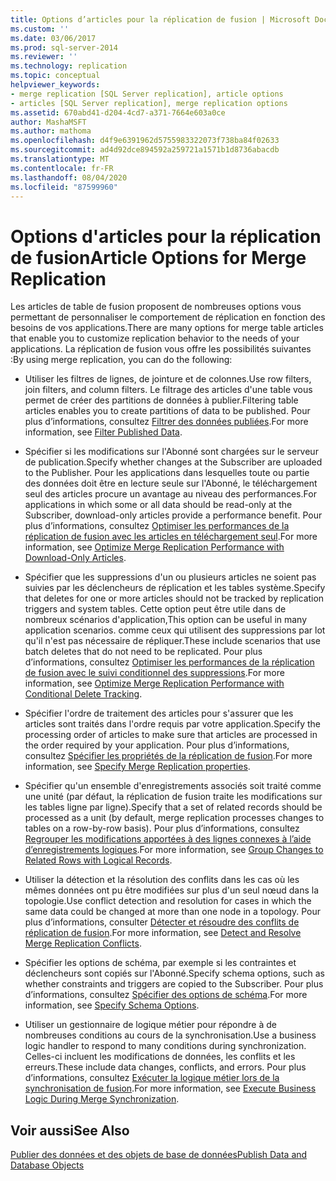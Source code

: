 ```yaml
---
title: Options d’articles pour la réplication de fusion | Microsoft Docs
ms.custom: ''
ms.date: 03/06/2017
ms.prod: sql-server-2014
ms.reviewer: ''
ms.technology: replication
ms.topic: conceptual
helpviewer_keywords:
- merge replication [SQL Server replication], article options
- articles [SQL Server replication], merge replication options
ms.assetid: 670abd41-d204-4cd7-a371-7664e603a0ce
author: MashaMSFT
ms.author: mathoma
ms.openlocfilehash: d4f9e6391962d5755983322073f738ba84f02633
ms.sourcegitcommit: ad4d92dce894592a259721a1571b1d8736abacdb
ms.translationtype: MT
ms.contentlocale: fr-FR
ms.lasthandoff: 08/04/2020
ms.locfileid: "87599960"
---
```

# <a name="article-options-for-merge-replication"></a><span data-ttu-id="14f62-102">Options d'articles pour la réplication de fusion</span><span class="sxs-lookup"><span data-stu-id="14f62-102">Article Options for Merge Replication</span></span>
  <span data-ttu-id="14f62-103">Les articles de table de fusion proposent de nombreuses options vous permettant de personnaliser le comportement de réplication en fonction des besoins de vos applications.</span><span class="sxs-lookup"><span data-stu-id="14f62-103">There are many options for merge table articles that enable you to customize replication behavior to the needs of your applications.</span></span> <span data-ttu-id="14f62-104">La réplication de fusion vous offre les possibilités suivantes :</span><span class="sxs-lookup"><span data-stu-id="14f62-104">By using merge replication, you can do the following:</span></span>  
  
-   <span data-ttu-id="14f62-105">Utiliser les filtres de lignes, de jointure et de colonnes.</span><span class="sxs-lookup"><span data-stu-id="14f62-105">Use row filters, join filters, and column filters.</span></span> <span data-ttu-id="14f62-106">Le filtrage des articles d'une table vous permet de créer des partitions de données à publier.</span><span class="sxs-lookup"><span data-stu-id="14f62-106">Filtering table articles enables you to create partitions of data to be published.</span></span> <span data-ttu-id="14f62-107">Pour plus d’informations, consultez [Filtrer des données publiées](../publish/filter-published-data.md).</span><span class="sxs-lookup"><span data-stu-id="14f62-107">For more information, see [Filter Published Data](../publish/filter-published-data.md).</span></span>  
  
-   <span data-ttu-id="14f62-108">Spécifier si les modifications sur l'Abonné sont chargées sur le serveur de publication.</span><span class="sxs-lookup"><span data-stu-id="14f62-108">Specify whether changes at the Subscriber are uploaded to the Publisher.</span></span> <span data-ttu-id="14f62-109">Pour les applications dans lesquelles toute ou partie des données doit être en lecture seule sur l'Abonné, le téléchargement seul des articles procure un avantage au niveau des performances.</span><span class="sxs-lookup"><span data-stu-id="14f62-109">For applications in which some or all data should be read-only at the Subscriber, download-only articles provide a performance benefit.</span></span> <span data-ttu-id="14f62-110">Pour plus d’informations, consultez [Optimiser les performances de la réplication de fusion avec les articles en téléchargement seul](optimize-merge-replication-performance-with-download-only-articles.md).</span><span class="sxs-lookup"><span data-stu-id="14f62-110">For more information, see [Optimize Merge Replication Performance with Download-Only Articles](optimize-merge-replication-performance-with-download-only-articles.md).</span></span>  
  
-   <span data-ttu-id="14f62-111">Spécifier que les suppressions d'un ou plusieurs articles ne soient pas suivies par les déclencheurs de réplication et les tables système.</span><span class="sxs-lookup"><span data-stu-id="14f62-111">Specify that deletes for one or more articles should not be tracked by replication triggers and system tables.</span></span> <span data-ttu-id="14f62-112">Cette option peut être utile dans de nombreux scénarios d'application,</span><span class="sxs-lookup"><span data-stu-id="14f62-112">This option can be useful in many application scenarios.</span></span> <span data-ttu-id="14f62-113">comme ceux qui utilisent des suppressions par lot qu'il n'est pas nécessaire de répliquer.</span><span class="sxs-lookup"><span data-stu-id="14f62-113">These include scenarios that use batch deletes that do not need to be replicated.</span></span> <span data-ttu-id="14f62-114">Pour plus d’informations, consultez [Optimiser les performances de la réplication de fusion avec le suivi conditionnel des suppressions](optimize-merge-replication-performance-with-conditional-delete-tracking.md).</span><span class="sxs-lookup"><span data-stu-id="14f62-114">For more information, see [Optimize Merge Replication Performance with Conditional Delete Tracking](optimize-merge-replication-performance-with-conditional-delete-tracking.md).</span></span>  
  
-   <span data-ttu-id="14f62-115">Spécifier l'ordre de traitement des articles pour s'assurer que les articles sont traités dans l'ordre requis par votre application.</span><span class="sxs-lookup"><span data-stu-id="14f62-115">Specify the processing order of articles to make sure that articles are processed in the order required by your application.</span></span> <span data-ttu-id="14f62-116">Pour plus d’informations, consultez [Spécifier les propriétés de la réplication de fusion](../publish/specify-merge-replication-properties.md).</span><span class="sxs-lookup"><span data-stu-id="14f62-116">For more information, see [Specify Merge Replication properties](../publish/specify-merge-replication-properties.md).</span></span>  
  
-   <span data-ttu-id="14f62-117">Spécifier qu'un ensemble d'enregistrements associés soit traité comme une unité (par défaut, la réplication de fusion traite les modifications sur les tables ligne par ligne).</span><span class="sxs-lookup"><span data-stu-id="14f62-117">Specify that a set of related records should be processed as a unit (by default, merge replication processes changes to tables on a row-by-row basis).</span></span> <span data-ttu-id="14f62-118">Pour plus d’informations, consultez [Regrouper les modifications apportées à des lignes connexes à l’aide d’enregistrements logiques](group-changes-to-related-rows-with-logical-records.md).</span><span class="sxs-lookup"><span data-stu-id="14f62-118">For more information, see [Group Changes to Related Rows with Logical Records](group-changes-to-related-rows-with-logical-records.md).</span></span>  
  
-   <span data-ttu-id="14f62-119">Utiliser la détection et la résolution des conflits dans les cas où les mêmes données ont pu être modifiées sur plus d'un seul nœud dans la topologie.</span><span class="sxs-lookup"><span data-stu-id="14f62-119">Use conflict detection and resolution for cases in which the same data could be changed at more than one node in a topology.</span></span> <span data-ttu-id="14f62-120">Pour plus d’informations, consulter [Détecter et résoudre des conflits de réplication de fusion](advanced-merge-replication-conflict-detection-and-resolution.md).</span><span class="sxs-lookup"><span data-stu-id="14f62-120">For more information, see [Detect and Resolve Merge Replication Conflicts](advanced-merge-replication-conflict-detection-and-resolution.md).</span></span>  
  
-   <span data-ttu-id="14f62-121">Spécifier les options de schéma, par exemple si les contraintes et déclencheurs sont copiés sur l'Abonné.</span><span class="sxs-lookup"><span data-stu-id="14f62-121">Specify schema options, such as whether constraints and triggers are copied to the Subscriber.</span></span> <span data-ttu-id="14f62-122">Pour plus d’informations, consultez [Spécifier des options de schéma](../publish/specify-schema-options.md).</span><span class="sxs-lookup"><span data-stu-id="14f62-122">For more information, see [Specify Schema Options](../publish/specify-schema-options.md).</span></span>  
  
-   <span data-ttu-id="14f62-123">Utiliser un gestionnaire de logique métier pour répondre à de nombreuses conditions au cours de la synchronisation.</span><span class="sxs-lookup"><span data-stu-id="14f62-123">Use a business logic handler to respond to many conditions during synchronization.</span></span> <span data-ttu-id="14f62-124">Celles-ci incluent les modifications de données, les conflits et les erreurs.</span><span class="sxs-lookup"><span data-stu-id="14f62-124">These include data changes, conflicts, and errors.</span></span> <span data-ttu-id="14f62-125">Pour plus d’informations, consultez [Exécuter la logique métier lors de la synchronisation de fusion](execute-business-logic-during-merge-synchronization.md).</span><span class="sxs-lookup"><span data-stu-id="14f62-125">For more information, see [Execute Business Logic During Merge Synchronization](execute-business-logic-during-merge-synchronization.md).</span></span>  
  
## <a name="see-also"></a><span data-ttu-id="14f62-126">Voir aussi</span><span class="sxs-lookup"><span data-stu-id="14f62-126">See Also</span></span>  
 [<span data-ttu-id="14f62-127">Publier des données et des objets de base de données</span><span class="sxs-lookup"><span data-stu-id="14f62-127">Publish Data and Database Objects</span></span>](../publish/publish-data-and-database-objects.md)  
  
  
